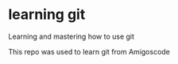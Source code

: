 # learning git

Learning and mastering how to use git

This repo was used to learn git from Amigoscode
